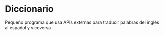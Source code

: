 # Diccionario
Pequeño programa que usa APIs externas para traducir palabras del inglés al español y viceversa
